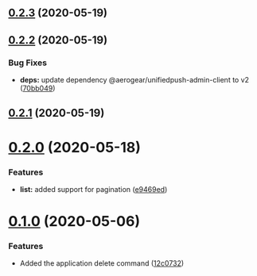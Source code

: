 ## [0.2.3](https://github.com/aerogear/unifiedpush-cli/compare/0.2.2...0.2.3) (2020-05-19)



## [0.2.2](https://github.com/aerogear/unifiedpush-cli/compare/0.2.1...0.2.2) (2020-05-19)


### Bug Fixes

* **deps:** update dependency @aerogear/unifiedpush-admin-client to v2 ([70bb049](https://github.com/aerogear/unifiedpush-cli/commit/70bb049adc0c0a3d5523a1f6acb53af3064a3f3b))



## [0.2.1](https://github.com/aerogear/unifiedpush-cli/compare/0.2.0...0.2.1) (2020-05-19)



# [0.2.0](https://github.com/aerogear/unifiedpush-cli/compare/0.1.0...0.2.0) (2020-05-18)


### Features

* **list:** added support for pagination ([e9469ed](https://github.com/aerogear/unifiedpush-cli/commit/e9469ed939f85b1a94278a1d1bea2b33d1e6ecd7))



# [0.1.0](https://github.com/aerogear/unifiedpush-cli/compare/0.0.1-alpha.3...0.1.0) (2020-05-06)


### Features

* Added the application delete command ([12c0732](https://github.com/aerogear/unifiedpush-cli/commit/12c073234d140fb0cb2a5b81f8b2977799de705f))



